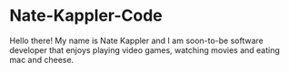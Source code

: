 # Nate-Kappler-Code

Hello there! My name is Nate Kappler and I am soon-to-be software developer that enjoys playing video games, watching movies and eating mac and cheese.